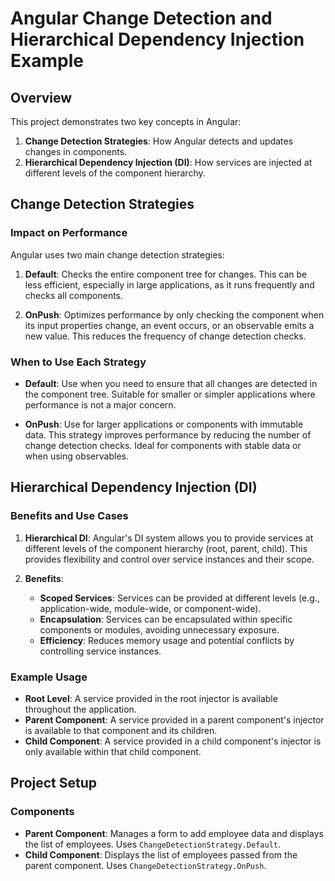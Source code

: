 # Angular Change Detection and Hierarchical Dependency Injection Example

## Overview

This project demonstrates two key concepts in Angular:

1. **Change Detection Strategies**: How Angular detects and updates changes in components.
2. **Hierarchical Dependency Injection (DI)**: How services are injected at different levels of the component hierarchy.

## Change Detection Strategies

### Impact on Performance

Angular uses two main change detection strategies:

1. **Default**: Checks the entire component tree for changes. This can be less efficient, especially in large applications, as it runs frequently and checks all components.
   
2. **OnPush**: Optimizes performance by only checking the component when its input properties change, an event occurs, or an observable emits a new value. This reduces the frequency of change detection checks.

### When to Use Each Strategy

- **Default**: Use when you need to ensure that all changes are detected in the component tree. Suitable for smaller or simpler applications where performance is not a major concern.
  
- **OnPush**: Use for larger applications or components with immutable data. This strategy improves performance by reducing the number of change detection checks. Ideal for components with stable data or when using observables.

## Hierarchical Dependency Injection (DI)

### Benefits and Use Cases

1. **Hierarchical DI**: Angular's DI system allows you to provide services at different levels of the component hierarchy (root, parent, child). This provides flexibility and control over service instances and their scope.

2. **Benefits**:
   - **Scoped Services**: Services can be provided at different levels (e.g., application-wide, module-wide, or component-wide).
   - **Encapsulation**: Services can be encapsulated within specific components or modules, avoiding unnecessary exposure.
   - **Efficiency**: Reduces memory usage and potential conflicts by controlling service instances.

### Example Usage

- **Root Level**: A service provided in the root injector is available throughout the application.
- **Parent Component**: A service provided in a parent component's injector is available to that component and its children.
- **Child Component**: A service provided in a child component's injector is only available within that child component.

## Project Setup

### Components

- **Parent Component**: Manages a form to add employee data and displays the list of employees. Uses `ChangeDetectionStrategy.Default`.
- **Child Component**: Displays the list of employees passed from the parent component. Uses `ChangeDetectionStrategy.OnPush`.
